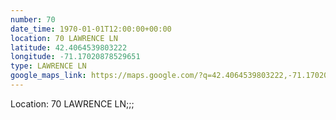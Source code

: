 ```yaml
---
number: 70
date_time: 1970-01-01T12:00:00+00:00
location: 70 LAWRENCE LN
latitude: 42.4064539803222
longitude: -71.17020878529651
type: LAWRENCE LN
google_maps_link: https://maps.google.com/?q=42.4064539803222,-71.17020878529651
---
```


Location: 70 LAWRENCE LN;;;
